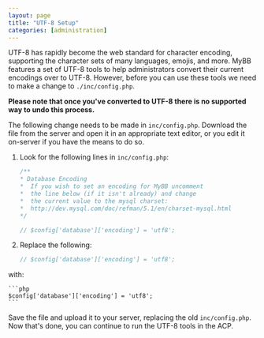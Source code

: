 ```yaml
---
layout: page
title: "UTF-8 Setup"
categories: [administration]
---
```


UTF-8 has rapidly become the web standard for character encoding, supporting the character sets of many languages, emojis, and more. MyBB features a set of UTF-8 tools to help administrators convert their current encodings over to UTF-8. However, before you can use these tools we need to make a change to `./inc/config.php`.

**Please note that once you've converted to UTF-8 there is no supported way to undo this process.** 

The following change needs to be made in `inc/config.php`. Download the file from the server and open it in an appropriate text editor, or you edit it on-server if you have the means to do so.

1. Look for the following lines in `inc/config.php`:

    ```php
    /**
    * Database Encoding
    *  If you wish to set an encoding for MyBB uncomment
    *  the line below (if it isn't already) and change
    *  the current value to the mysql charset:
    *  http://dev.mysql.com/doc/refman/5.1/en/charset-mysql.html
    */
    
    // $config['database']['encoding'] = 'utf8';
    ```

2. Replace the following:

    ```php
    // $config['database']['encoding'] = 'utf8';
    ```

with:

    ```php
    $config['database']['encoding'] = 'utf8';
    ```

Save the file and upload it to your server, replacing the old `inc/config.php`. Now that's done, you can continue to run the UTF-8 tools in the ACP.
